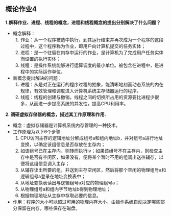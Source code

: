 ## 概论作业4
**1.解释作业、进程、线程的概念，进程和线程概念的提出分别解决了什么问题？**
- 概念解释：
  1. 作业：从一个程序被选中执行，到其运行结束并再次成为一个程序的这段过程中，这个程序称为作业，即用户向计算机提交的任务实体；
  1. 进程：是一个驻留在内存中运行的作业，是计算机为了完成用户任务实体而设置的执行实体；
  1. 线程：是操作系统能够进行运算调度的最小单位。被包含在进程中，是进程中的实际运作单位。
- 新概念提出解决的问题：
  1. 进程：从是对正在运行的程序过程的抽象，能清晰地刻画动态系统的内在规律，有效管理和调度进入计算机系统主存储器运行的程序。
  2. 线程：线程的创建与撤销，线程之间的切换所占用的资源要比进程少很多，从而进一步提高系统的并发性，提高CPU利用率。

**2. 调研虚拟存储器的概念，描述其工作原理和作用.**
- 概念：虚拟存储器是计算机系统内存管理的一种技术。
- 工作原理为以下6个步骤: 
  1. CPU访问主存的逻辑地址分解成组号a和组内地址b，并对组号a进行地址变换，以确定该组信息是否存放在主存内； 
  1. 如该组号已在主存内，则转而执行iv；如果该组号不在主存内，则检查主存中是否有空闲区，如果没有，便将某个暂时不用的组调出送往辅存，以便将这组信息调入主存； 
  1. 从辅存读出所要的组，并送到主存空闲区，然后将那个空闲的物理组号a和逻辑组号a登录在地址变换表中；
  1. 从地址变换表读出与逻辑组号a对应的物理组号a；
  1. 从物理组号a和组内字节地址b得到物理地址；
  1. 根据物理地址从主存中存取必要的信息。
- 作用：程序的大小可以超过可用的物理内存大小，由操作系统自动决定哪些部分保留在内存，哪些保存在磁盘。
